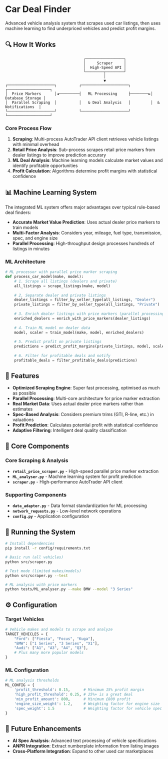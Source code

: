 # Car Deal Finder

Advanced vehicle analysis system that scrapes used car listings, then uses machine learning to find underpriced vehicles and predict profit margins.

## 🔍 How It Works

```
                                   ┌─────────────────┐
                                   │     Scraper     │
                                   │  High-Speed API │
                                   └────────┬────────┘
                                            │
                                            ▼
┌─────────────────────┐          ┌─────────────────────┐         ┌───────────────────┐
│  Price Markers      │◄─────────┤   ML Processing     ├────────►│  Database Storage │
│  Parallel Scraping  │          │   & Deal Analysis   │         │  & Notifications  │
└─────────────────────┘          └─────────────────────┘         └───────────────────┘
```

### Core Process Flow

1. **Scraping**: Multi-process AutoTrader API client retrieves vehicle listings with minimal overhead
2. **Retail Price Analysis**: Sub-process scrapes retail price markers from dealer listings to improve prediction accurary
3. **ML Deal Analysis**: Machine learning models calculate market values and identify profitable opportunities
4. **Profit Calculation**: Algorithms determine profit margins with statistical confidence

## 📊 Machine Learning System

The integrated ML system offers major advantages over typical rule-based deal finders:

- **Accurate Market Value Prediction**: Uses actual dealer price markers to train models
- **Multi-Factor Analysis**: Considers year, mileage, fuel type, transmission, spec, and engine size
- **Parallel Processing**: High-throughput design processes hundreds of listings in minutes

### ML Architecture

```python
# ML processor with parallel price marker scraping
def process_car_model(make, model):
    # 1. Scrape all listings (dealers and private)
    all_listings = scrape_listings(make, model)
    
    # 2. Separate dealer and private listings
    dealer_listings = filter_by_seller_type(all_listings, "Dealer")
    private_listings = filter_by_seller_type(all_listings, "Private")
    
    # 3. Enrich dealer listings with price markers (parallel processing)
    enriched_dealers = enrich_with_price_markers(dealer_listings)
    
    # 4. Train ML model on dealer data
    model, scaler = train_model(make, model, enriched_dealers)
    
    # 5. Predict profit on private listings
    predictions = predict_profit_margins(private_listings, model, scaler)
    
    # 6. Filter for profitable deals and notify
    profitable_deals = filter_profitable_deals(predictions)
```

## 🚀 Features

- **Optimized Scraping Engine**: Super fast processing, optimised as much as possible
- **Parallel Processing**: Multi-core architecture for price marker extraction
- **Real Market Data**: Uses actual dealer price markers rather than estimates
- **Spec-Based Analysis**: Considers premium trims (GTI, R-line, etc.) in valuations
- **Profit Prediction**: Calculates potential profit with statistical confidence
- **Adaptive Filtering**: Intelligent deal quality classification

## 📁 Core Components

### Core Scraping & Analysis
- **`retail_price_scraper.py`** - High-speed parallel price marker extraction
- **`ML_analyser.py`** - Machine learning system for profit prediction
- **`scraper.py`** - High-performance AutoTrader API client

### Supporting Components
- **`data_adapter.py`** - Data format standardization for ML processing
- **`network_requests.py`** - Low-level network operations
- **`config.py`** - Application configuration

## 🔧 Running the System

```bash
# Install dependencies
pip install -r config/requirements.txt

# Basic run (all vehicles)
python src/scraper.py

# Test mode (limited makes/models)
python src/scraper.py --test

# ML analysis with price markers
python tests/ML_analyser.py --make BMW --model "3 Series"
```

## ⚙️ Configuration

### Target Vehicles
```python
# Vehicle makes and models to scrape and analyze
TARGET_VEHICLES = {
    "Ford": ["Fiesta", "Focus", "Kuga"],
    "BMW": ["1 Series", "3 Series", "X1"],
    "Audi": ["A1", "A3", "A4", "Q3"],
    # Plus many more popular models
}
```

### ML Configuration
```python
# ML analysis thresholds
ML_CONFIG = {
    'profit_threshold': 0.15,      # Minimum 15% profit margin
    'high_profit_threshold': 0.25, # 25%+ is a great deal
    'min_profit_amount': 800,      # Minimum £800 profit
    'engine_size_weight': 1.2,     # Weighting factor for engine size
    'spec_weight': 1.5             # Weighting factor for vehicle spec
}
```

## 🔮 Future Enhancements

- **AI Spec Analysis**: Advanced text processing of vehicle specifications
- **ANPR Integration**: Extract numberplate information from listing images
- **Cross-Platform Integration**: Expand to other used car marketplaces